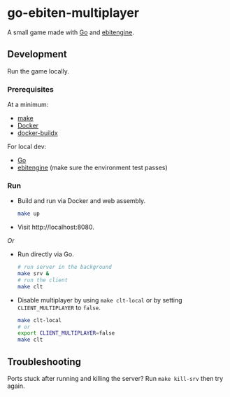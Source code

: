 # go-ebiten-multiplayer

A small game made with [Go](https://go.dev/) and [ebitengine](https://ebitengine.org/).

## Development

Run the game locally.

### Prerequisites

At a minimum:
- [make](https://www.gnu.org/software/make/manual/make.html)
- [Docker](https://docs.docker.com/get-docker/)
- [docker-buildx](https://docs.docker.com/reference/cli/docker/buildx/)

For local dev:
- [Go](https://go.dev/)
- [ebitengine](https://ebitengine.org/) (make sure the environment test passes)

### Run

- Build and run via Docker and web assembly.
    ```bash
    make up
    ```
- Visit http://localhost:8080.

_Or_

- Run directly via Go.
    ```bash
    # run server in the background
    make srv &
    # run the client
    make clt
    ```

- Disable multiplayer by using `make clt-local` or by setting `CLIENT_MULTIPLAYER` to `false`.
    ```bash
    make clt-local
    # or
    export CLIENT_MULTIPLAYER=false
    make clt
    ```

## Troubleshooting

Ports stuck after running and killing the server? Run `make kill-srv` then try again.
